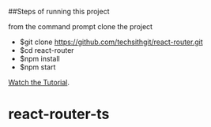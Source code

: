 ##Steps of running this project

from the command prompt clone the project

* $git clone https://github.com/techsithgit/react-router.git
* $cd react-router
* $npm install
* $npm start

[Watch the Tutorial](https://youtu.be/XRfD8xIOroA).
# react-router-ts
